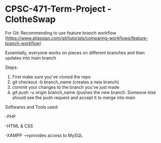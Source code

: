 # CPSC-471-Term-Project - ClotheSwap


For Git: Recommending to use feature branch workflow (https://www.atlassian.com/git/tutorials/comparing-workflows/feature-branch-workflow)

Essentially, everyone works on pieces on different branches and then updates into main branch

Steps: 

  1. First make sure you've cloned the repo
  2. git checkout -b branch_name (creates a new branch)
  3. commit your changes to the branch you've just made
  4. git push -u origin branch_name (pushes the new branch. Someone else should see the push request and accept it to merge into main

Softwares and Tools used:

-PHP

-HTML & CSS

-XAMPP -->provides access to MySQL


